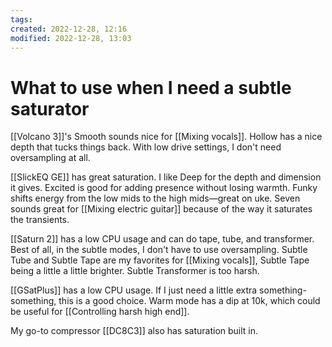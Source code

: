 ```yaml
---
tags: 
created: 2022-12-28, 12:16
modified: 2022-12-28, 13:03
---
```


# What to use when I need a subtle saturator
[[Volcano 3]]'s Smooth sounds nice for [[Mixing vocals]]. Hollow has a nice depth that tucks things back. With low drive settings, I don't need oversampling at all.

[[SlickEQ GE]] has great saturation. I like Deep for the depth and dimension it gives. Excited is good for adding presence without losing warmth. Funky shifts energy from the low mids to the high mids—great on uke. Seven sounds great for [[Mixing electric guitar]] because of the way it saturates the transients.

[[Saturn 2]] has a low CPU usage and can do tape, tube, and transformer. Best of all, in the subtle modes, I don't have to use oversampling. Subtle Tube and Subtle Tape are my favorites for [[Mixing vocals]], Subtle Tape being a little a little brighter. Subtle Transformer is too harsh.

[[GSatPlus]] has a low CPU usage. If I just need a little extra something-something, this is a good choice. Warm mode has a dip at 10k, which could be useful for [[Controlling harsh high end]].

My go-to compressor [[DC8C3]] also has saturation built in.

